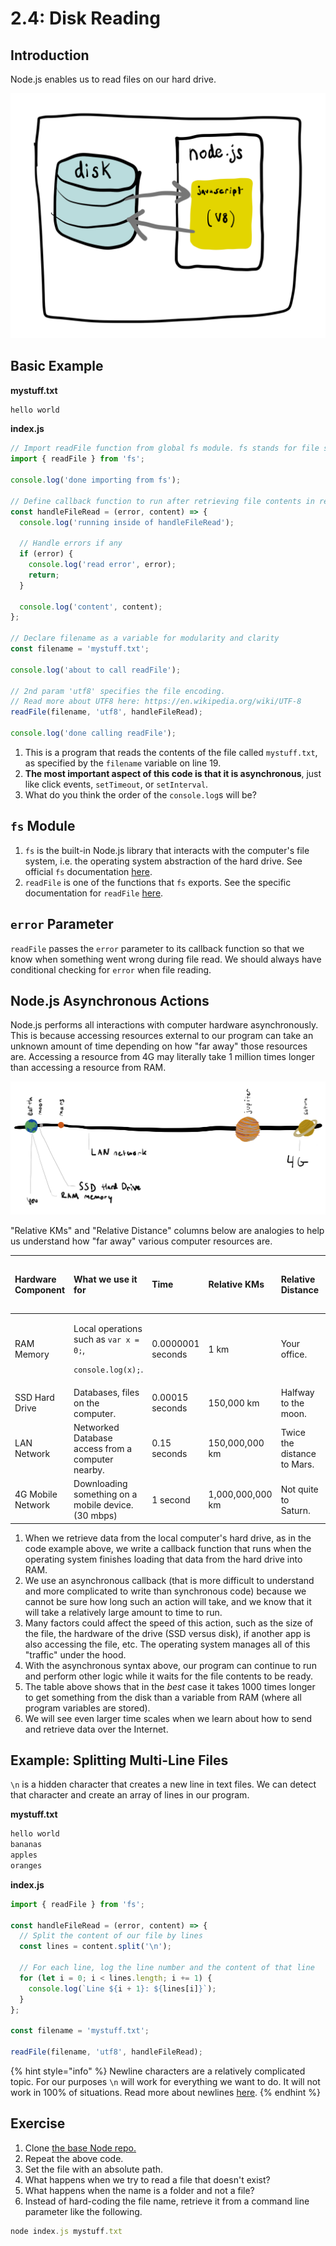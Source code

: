# 2.4: Disk Reading

## Introduction

Node.js enables us to read files on our hard drive.

![Node allows us to read and write to files on our hard drive, also known as &quot;disk&quot; for historical reasons.](../.gitbook/assets/disk-node.jpg)

## Basic Example

**mystuff.txt**

```javascript
hello world
```

**index.js**

```javascript
// Import readFile function from global fs module. fs stands for file system.
import { readFile } from 'fs';

console.log('done importing from fs');

// Define callback function to run after retrieving file contents in readFile
const handleFileRead = (error, content) => {
  console.log('running inside of handleFileRead');

  // Handle errors if any
  if (error) {
    console.log('read error', error);
    return;
  }

  console.log('content', content);
};

// Declare filename as a variable for modularity and clarity
const filename = 'mystuff.txt';

console.log('about to call readFile');

// 2nd param 'utf8' specifies the file encoding.
// Read more about UTF8 here: https://en.wikipedia.org/wiki/UTF-8
readFile(filename, 'utf8', handleFileRead);

console.log('done calling readFile');
```

1. This is a program that reads the contents of the file called `mystuff.txt`, as specified by the `filename` variable on line 19.
2. **The most important aspect of this code is that it is asynchronous**, just like click events, `setTimeout`, or `setInterval`.
3. What do you think the order of the `console.log`s will be?

## `fs` Module

1. `fs` is the built-in Node.js library that interacts with the computer's file system, i.e. the operating system abstraction of the hard drive. See official `fs` documentation [here](https://nodejs.org/api/fs.html).
2. `readFile` is one of the functions that `fs` exports. See the specific documentation for `readFile` [here](https://nodejs.org/api/fs.html#fs_fs_readfile_path_options_callback).

## `error` Parameter

`readFile` passes the `error` parameter to its callback function so that we know when something went wrong during file read. We should always have conditional checking for `error` when file reading.

## Node.js Asynchronous Actions

Node.js performs all interactions with computer hardware asynchronously. This is because accessing resources external to our program can take an unknown amount of time depending on how "far away" those resources are. Accessing a resource from 4G may literally take 1 million times longer than accessing a resource from RAM.

![An analogy for how &quot;far away&quot; resources can be.](../.gitbook/assets/my-document-2-2.jpg)

"Relative KMs" and "Relative Distance" columns below are analogies to help us understand how "far away" various computer resources are.

<table>
  <thead>
    <tr>
      <th style="text-align:left">Hardware Component</th>
      <th style="text-align:left">What we use it for</th>
      <th style="text-align:left">Time</th>
      <th style="text-align:left">Relative KMs</th>
      <th style="text-align:left">Relative Distance</th>
      <th style="text-align:left">x Times Slower Than RAM</th>
    </tr>
  </thead>
  <tbody>
    <tr>
      <td style="text-align:left">RAM Memory</td>
      <td style="text-align:left">
        <p>Local operations such as <code>var x = 0;</code>,</p>
        <p><code>console.log(x);</code>.</p>
      </td>
      <td style="text-align:left">0.0000001 seconds</td>
      <td style="text-align:left">1 km</td>
      <td style="text-align:left">Your office.</td>
      <td style="text-align:left">~</td>
    </tr>
    <tr>
      <td style="text-align:left">SSD Hard Drive</td>
      <td style="text-align:left">Databases, files on the computer.</td>
      <td style="text-align:left">0.00015 seconds</td>
      <td style="text-align:left">150,000 km</td>
      <td style="text-align:left">Halfway to the moon.</td>
      <td style="text-align:left">10&#xB3;</td>
    </tr>
    <tr>
      <td style="text-align:left">LAN Network</td>
      <td style="text-align:left">Networked Database access from a computer nearby.</td>
      <td style="text-align:left">0.15 seconds</td>
      <td style="text-align:left">150,000,000 km</td>
      <td style="text-align:left">Twice the distance to Mars.</td>
      <td style="text-align:left">10&#x2078;</td>
    </tr>
    <tr>
      <td style="text-align:left">4G Mobile Network</td>
      <td style="text-align:left">Downloading something on a mobile device. (30 mbps)</td>
      <td style="text-align:left">1 second</td>
      <td style="text-align:left">1,000,000,000 km</td>
      <td style="text-align:left">Not quite to Saturn.</td>
      <td style="text-align:left">10&#x2079;</td>
    </tr>
  </tbody>
</table>

1. When we retrieve data from the local computer's hard drive, as in the code example above, we write a callback function that runs when the operating system finishes loading that data from the hard drive into RAM.
2. We use an asynchronous callback \(that is more difficult to understand and more complicated to write than synchronous code\) because we cannot be sure how long such an action will take, and we know that it will take a relatively large amount to time to run.
3. Many factors could affect the speed of this action, such as the size of the file, the hardware of the drive \(SSD versus disk\), if another app is also accessing the file, etc. The operating system manages all of this "traffic" under the hood.
4. With the asynchronous syntax above, our program can continue to run and perform other logic while it waits for the file contents to be ready.
5. The table above shows that in the _best_ case it takes 1000 times longer to get something from the disk than a variable from RAM \(where all program variables are stored\).
6. We will see even larger time scales when we learn about how to send and retrieve data over the Internet.

## Example: Splitting Multi-Line Files

`\n` is a hidden character that creates a new line in text files. We can detect that character and create an array of lines in our program.

**mystuff.txt**

```javascript
hello world
bananas
apples
oranges
```

**index.js**

```javascript
import { readFile } from 'fs';

const handleFileRead = (error, content) => {
  // Split the content of our file by lines
  const lines = content.split('\n');

  // For each line, log the line number and the content of that line
  for (let i = 0; i < lines.length; i += 1) {
    console.log(`Line ${i + 1}: ${lines[i]}`);
  }
};

const filename = 'mystuff.txt';

readFile(filename, 'utf8', handleFileRead);
```

{% hint style="info" %}
Newline characters are a relatively complicated topic. For our purposes `\n` will work for everything we want to do. It will not work in 100% of situations. Read more about newlines [here](https://en.wikipedia.org/wiki/Newline).
{% endhint %}

## Exercise

1. Clone [the base Node repo.](https://github.com/rocketacademy/base-node-bootcamp)
2. Repeat the above code.
3. Set the file with an absolute path.
4. What happens when we try to read a file that doesn't exist?
5. What happens when the name is a folder and not a file?
6. Instead of hard-coding the file name, retrieve it from a command line parameter like the following.

```javascript
node index.js mystuff.txt
```

